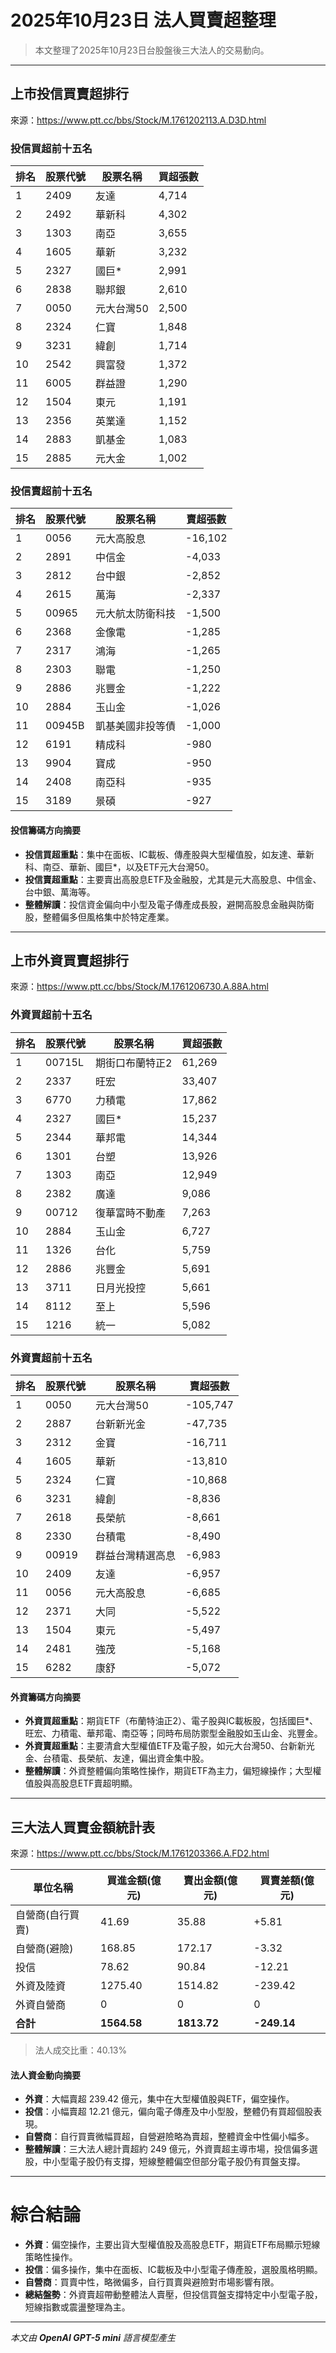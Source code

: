 # 2025年10月23日 法人買賣超整理

> 本文整理了2025年10月23日台股盤後三大法人的交易動向。

---

## 上市投信買賣超排行
來源：<https://www.ptt.cc/bbs/Stock/M.1761202113.A.D3D.html>

### 投信買超前十五名
| 排名 | 股票代號 | 股票名稱   | 買超張數 |
|------|----------|------------|----------|
| 1    | 2409     | 友達       | 4,714    |
| 2    | 2492     | 華新科     | 4,302    |
| 3    | 1303     | 南亞       | 3,655    |
| 4    | 1605     | 華新       | 3,232    |
| 5    | 2327     | 國巨*      | 2,991    |
| 6    | 2838     | 聯邦銀     | 2,610    |
| 7    | 0050     | 元大台灣50 | 2,500    |
| 8    | 2324     | 仁寶       | 1,848    |
| 9    | 3231     | 緯創       | 1,714    |
| 10   | 2542     | 興富發     | 1,372    |
| 11   | 6005     | 群益證     | 1,290    |
| 12   | 1504     | 東元       | 1,191    |
| 13   | 2356     | 英業達     | 1,152    |
| 14   | 2883     | 凱基金     | 1,083    |
| 15   | 2885     | 元大金     | 1,002    |

### 投信賣超前十五名
| 排名 | 股票代號 | 股票名稱         | 賣超張數 |
|------|----------|-----------------|----------|
| 1    | 0056     | 元大高股息       | -16,102  |
| 2    | 2891     | 中信金           | -4,033   |
| 3    | 2812     | 台中銀           | -2,852   |
| 4    | 2615     | 萬海             | -2,337   |
| 5    | 00965    | 元大航太防衛科技 | -1,500   |
| 6    | 2368     | 金像電           | -1,285   |
| 7    | 2317     | 鴻海             | -1,265   |
| 8    | 2303     | 聯電             | -1,250   |
| 9    | 2886     | 兆豐金           | -1,222   |
| 10   | 2884     | 玉山金           | -1,026   |
| 11   | 00945B   | 凱基美國非投等債 | -1,000   |
| 12   | 6191     | 精成科           | -980     |
| 13   | 9904     | 寶成             | -950     |
| 14   | 2408     | 南亞科           | -935     |
| 15   | 3189     | 景碩             | -927     |

#### 投信籌碼方向摘要
- **投信買超重點**：集中在面板、IC載板、傳產股與大型權值股，如友達、華新科、南亞、華新、國巨*，以及ETF元大台灣50。  
- **投信賣超重點**：主要賣出高股息ETF及金融股，尤其是元大高股息、中信金、台中銀、萬海等。  
- **整體解讀**：投信資金偏向中小型及電子傳產成長股，避開高股息金融與防衛股，整體偏多但風格集中於特定產業。

---

## 上市外資買賣超排行
來源：<https://www.ptt.cc/bbs/Stock/M.1761206730.A.88A.html>

### 外資買超前十五名
| 排名 | 股票代號 | 股票名稱             | 買超張數 |
|------|----------|--------------------|----------|
| 1    | 00715L   | 期街口布蘭特正2    | 61,269   |
| 2    | 2337     | 旺宏                 | 33,407   |
| 3    | 6770     | 力積電               | 17,862   |
| 4    | 2327     | 國巨*                | 15,237   |
| 5    | 2344     | 華邦電               | 14,344   |
| 6    | 1301     | 台塑                 | 13,926   |
| 7    | 1303     | 南亞                 | 12,949   |
| 8    | 2382     | 廣達                 | 9,086    |
| 9    | 00712    | 復華富時不動產       | 7,263    |
| 10   | 2884     | 玉山金               | 6,727    |
| 11   | 1326     | 台化                 | 5,759    |
| 12   | 2886     | 兆豐金               | 5,691    |
| 13   | 3711     | 日月光投控           | 5,661    |
| 14   | 8112     | 至上                 | 5,596    |
| 15   | 1216     | 統一                 | 5,082    |

### 外資賣超前十五名
| 排名 | 股票代號 | 股票名稱         | 賣超張數 |
|------|----------|-----------------|----------|
| 1    | 0050     | 元大台灣50       | -105,747 |
| 2    | 2887     | 台新新光金       | -47,735  |
| 3    | 2312     | 金寶             | -16,711  |
| 4    | 1605     | 華新             | -13,810  |
| 5    | 2324     | 仁寶             | -10,868  |
| 6    | 3231     | 緯創             | -8,836   |
| 7    | 2618     | 長榮航           | -8,661   |
| 8    | 2330     | 台積電           | -8,490   |
| 9    | 00919    | 群益台灣精選高息 | -6,983   |
| 10   | 2409     | 友達             | -6,957   |
| 11   | 0056     | 元大高股息       | -6,685   |
| 12   | 2371     | 大同             | -5,522   |
| 13   | 1504     | 東元             | -5,497   |
| 14   | 2481     | 強茂             | -5,168   |
| 15   | 6282     | 康舒             | -5,072   |

#### 外資籌碼方向摘要
- **外資買超重點**：期貨ETF（布蘭特油正2）、電子股與IC載板股，包括國巨*、旺宏、力積電、華邦電、南亞等；同時布局防禦型金融股如玉山金、兆豐金。  
- **外資賣超重點**：主要清倉大型權值ETF及電子股，如元大台灣50、台新新光金、台積電、長榮航、友達，偏出資金集中股。  
- **整體解讀**：外資整體偏向策略性操作，期貨ETF為主力，偏短線操作；大型權值股與高股息ETF賣超明顯。

---

## 三大法人買賣金額統計表
來源：<https://www.ptt.cc/bbs/Stock/M.1761203366.A.FD2.html>

| 單位名稱           | 買進金額(億元) | 賣出金額(億元) | 買賣差額(億元) |
|--------------------|----------------|----------------|----------------|
| 自營商(自行買賣)   | 41.69          | 35.88          | +5.81          |
| 自營商(避險)       | 168.85         | 172.17         | -3.32          |
| 投信               | 78.62          | 90.84          | -12.21         |
| 外資及陸資         | 1275.40        | 1514.82        | -239.42        |
| 外資自營商         | 0              | 0              | 0              |
| **合計**           | **1564.58**    | **1813.72**    | **-249.14**    |

> 法人成交比重：40.13%

#### 法人資金動向摘要
- **外資**：大幅賣超 239.42 億元，集中在大型權值股與ETF，偏空操作。  
- **投信**：小幅賣超 12.21 億元，偏向電子傳產及中小型股，整體仍有買超個股表現。  
- **自營商**：自行買賣微幅買超，自營避險略為賣超，整體資金中性偏小幅多。  
- **整體解讀**：三大法人總計賣超約 249 億元，外資賣超主導市場，投信偏多選股，中小型電子股仍有支撐，短線整體偏空但部分電子股仍有買盤支撐。

---

# 綜合結論
- **外資**：偏空操作，主要出貨大型權值股及高股息ETF，期貨ETF布局顯示短線策略性操作。  
- **投信**：偏多操作，集中在面板、IC載板及中小型電子傳產股，選股風格明顯。  
- **自營商**：買賣中性，略微偏多，自行買賣與避險對市場影響有限。  
- **總結盤勢**：外資賣超帶動整體法人賣壓，但投信買盤支撐特定中小型電子股，短線指數或震盪整理為主。

---

*本文由 **OpenAI GPT-5 mini** 語言模型產生*
